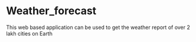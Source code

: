 # Weather_forecast
This web based application can be used to get the weather report of over 2 lakh cities on Earth

